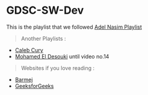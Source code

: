 # GDSC-SW-Dev

This is the playlist that we followed [Adel Nasim Playlist](https://www.youtube.com/playlist?list=PLCInYL3l2AajFAiw4s1U4QbGszcQ-rAb3)

> Another Playlists :
  - [Caleb Cury](https://youtube.com/playlist?list=PL_c9BZzLwBRJVJsIfe97ey45V4LP_HXiG)
  - [Mohamed El Desouki](https://www.youtube.com/playlist?list=PL1DUmTEdeA6IUD9Gt5rZlQfbZyAWXd-oD) until video no.14

> Websites if you love reading :
  - [Barmej](https://app.barmej.com/%D8%AA%D8%B9%D9%84%D9%85-%D8%A7%D9%84%D8%A8%D8%B1%D9%85%D8%AC%D8%A9-%D8%A8%D9%84%D8%BA%D8%A9-Cpp)
  - [GeeksforGeeks](https://www.geeksforgeeks.org/c-plus-plus/?ref=shm)
